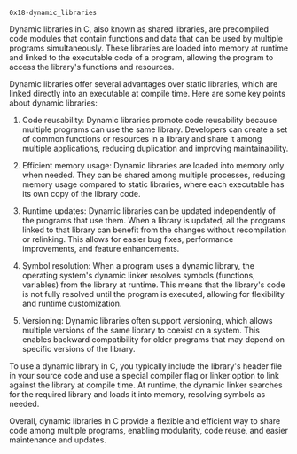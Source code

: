 `0x18-dynamic_libraries`

Dynamic libraries in C, also known as shared libraries, are precompiled code modules that contain
functions and data that can be used by multiple programs simultaneously. These libraries are loaded
into memory at runtime and linked to the executable code of a program, allowing the program to access
the library's functions and resources.

Dynamic libraries offer several advantages over static libraries, which are linked directly into an
executable at compile time. Here are some key points about dynamic libraries:

1.  Code reusability: Dynamic libraries promote code reusability because multiple programs can use
    the same library. Developers can create a set of common functions or resources in a library and
    share it among multiple applications, reducing duplication and improving maintainability.

2.  Efficient memory usage: Dynamic libraries are loaded into memory only when needed. They can be
    shared among multiple processes, reducing memory usage compared to static libraries, where each
    executable has its own copy of the library code.

3.  Runtime updates: Dynamic libraries can be updated independently of the programs that use them.
    When a library is updated, all the programs linked to that library can benefit from the changes
    without recompilation or relinking. This allows for easier bug fixes, performance improvements,
    and feature enhancements.

4.  Symbol resolution: When a program uses a dynamic library, the operating system's dynamic linker
    resolves symbols (functions, variables) from the library at runtime. This means that the library's
    code is not fully resolved until the program is executed, allowing for flexibility and runtime customization.

5.  Versioning: Dynamic libraries often support versioning, which allows multiple versions of the same
    library to coexist on a system. This enables backward compatibility for older programs that may
    depend on specific versions of the library.

To use a dynamic library in C, you typically include the library's header file in your source code and
use a special compiler flag or linker option to link against the library at compile time. At runtime,
the dynamic linker searches for the required library and loads it into memory, resolving symbols as needed.

Overall, dynamic libraries in C provide a flexible and efficient way to share code among multiple programs,
enabling modularity, code reuse, and easier maintenance and updates.
